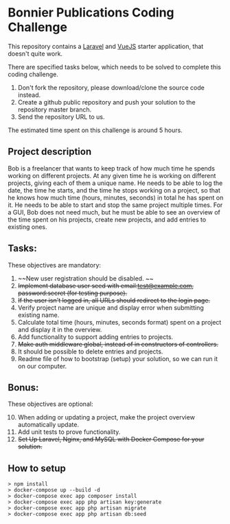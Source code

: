 # Bonnier Publications Coding Challenge
This repository contains a [Laravel](https://laravel.com/docs/7.x) and [VueJS](https://vuejs.org/) starter application, that doesn't quite work.

There are specified tasks below, which needs to be solved to complete this coding challenge.

1. Don't fork the repository, please download/clone the source code instead.
2. Create a github public repository and push your solution to the repository master branch.
3. Send the repository URL to us. 

The estimated time spent on this challenge is around 5 hours.

## Project description
Bob is a freelancer that wants to keep track of how much time he spends working on different projects.
At any given time he is working on different projects, giving each of them a unique name.
He needs to be able to log the date, the time he starts, and the time he stops working on a project, so that he knows how much time (hours, minutes, seconds) in total he has spent on it.
He needs to be able to start and stop the same project multiple times.
For a GUI, Bob does not need much, but he must be able to see an overview of the time spent on his projects, create new projects, and add entries to existing ones.

## Tasks:
These objectives are mandatory:

1. ~~New user registration should be disabled. ~~
2. ~~Implement database user seed with email:test@example.com, password:secret (for testing purpose).~~
3. ~~If the user isn't logged in, all URLs should redirect to the login page.~~
4. Verify project name are unique and display error when submitting existing name.
5. Calculate total time (hours, minutes, seconds format) spent on a project and display it in the overview.
6. Add functionality to support adding entries to projects.
7. ~~Make auth middleware global, instead of in constructors of controllers.~~
8. It should be possible to delete entries and projects.
9. Readme file of how to bootstrap (setup) your solution, so we can run it on our computer.

## Bonus:
These objectives are optional:

10. When adding or updating a project, make the project overview automatically update.
11. Add unit tests to prove functionality.
12. ~~Set Up Laravel, Nginx, and MySQL with Docker Compose for your solution.~~

## How to setup
```
> npm install
> docker-compose up --build -d
> docker-compose exec app composer install
> docker-compose exec app php artisan key:generate
> docker-compose exec app php artisan migrate
> docker-compose exec app php artisan db:seed
```
